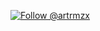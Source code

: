 <a href="https://twitter.com/intent/follow?screen_name=artrmzx"><img src="https://img.shields.io/twitter/follow/artrmzx.svg?label=Follow%20me" alt="Follow @artrmzx"></img>
